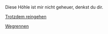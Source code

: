 Diese Höhle ist mir nicht geheuer, denkst du dir. 

[Trotzdem reingehen](inderhöhle.md)

[Wegrennen](vorbeigehen.md)
